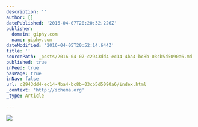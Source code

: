 ```yaml
---
description: ''
author: []
datePublished: '2016-04-07T20:20:32.226Z'
publisher:
  domain: giphy.com
  name: giphy.com
dateModified: '2016-04-05T20:52:14.644Z'
title: ''
sourcePath: _posts/2016-04-07-c2943dd4-ec14-4ba4-bc8b-03cb5d5090a6.md
published: true
inFeed: true
hasPage: true
inNav: false
url: c2943dd4-ec14-4ba4-bc8b-03cb5d5090a6/index.html
_context: 'http://schema.org'
_type: Article

---
```

![](https://media.giphy.com/media/4yrXiUTCzPTeE/giphy.gif)